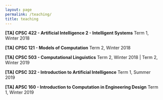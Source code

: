 ```yaml
---
layout: page
permalink: /teaching/
title: teaching
---
```


<strong>[TA] CPSC 422 - Artificial Intelligence 2 - Intelligent Systems</strong>
Term 1, Winter 2018

<strong>[TA] CPSC 121 - Models of Computation</strong>
Term 2, Winter 2018

<strong>[TA] CPSC 503 - Computational Linguistics</strong>
Term 2, Winter 2018 | Term 2, Winter 2019

<strong>[TA] CPSC 322 - Introduction to Artificial Intelligence</strong>
Term 1, Summer 2019

<strong>[TA] APSC 160 - Introduction to Computation in Engineering Design</strong>
Term 1, Winter 2019



